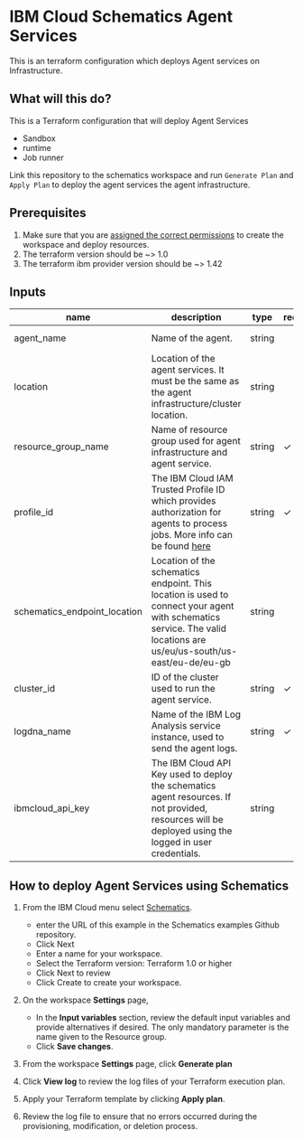 # IBM Cloud Schematics Agent Services

This is an terraform configuration which deploys Agent services on Infrastructure.

## What will this do?

This is a Terraform configuration that will deploy Agent Services
- Sandbox
- runtime
- Job runner
 
Link this repository to the schematics workspace and run `Generate Plan` and `Apply Plan` to deploy the agent services the agent infrastructure.


## Prerequisites

1. Make sure that you are [assigned the correct permissions](https://cloud.ibm.com/docs/schematics?topic=schematics-access) to
    create the workspace and deploy resources.
2. The terraform version should be ~> 1.0
3. The terraform ibm provider  version should be ~> 1.42

## Inputs

| name | description | type | required | default | sensitive |
| ---------- | -------- | -------------- | ---------- | ----------- | ----------- |
| agent_name | Name of the agent. | string | | my-project | |
| location| Location of the agent services.  It must be the same as the agent infrastructure/cluster location. | string | | us-south | |
| resource_group_name | Name of resource group used for agent infrastructure and agent service. | string | &check; | | |
| profile_id | The IBM Cloud IAM Trusted Profile ID which provides authorization for agents to process jobs. More info can be found [here](https://cloud.ibm.com/docs/account?topic=account-create-trusted-profile&interface=ui) | string | &check; | | &check; |
| schematics_endpoint_location | Location of the schematics endpoint. This location is used to connect your agent with schematics service. The valid locations are us/eu/us-south/us-east/eu-de/eu-gb | string | | us-south | |
| cluster_id | ID of the cluster used to run the agent service. | string | &check; | | |
| logdna_name | Name of the IBM Log Analysis service instance, used to send the agent logs. | string | &check; | | |
| ibmcloud_api_key | The IBM Cloud API Key used to deploy the schematics agent resources. If not provided, resources will be deployed using the logged in user credentials. | string | | | &check; |


## How to deploy Agent Services using Schematics

1.  From the IBM Cloud menu
    select [Schematics](https://cloud.ibm.com/schematics/overview).
       - enter the URL of this example in the Schematics examples Github repository.
       - Click Next
       - Enter a name for your workspace.
       - Select the Terraform version: Terraform 1.0 or higher
       - Click Next to review   
       - Click Create to create your workspace.
2.  On the workspace **Settings** page, 
     - In the **Input variables** section, review the default input
        variables and provide alternatives if desired. The only
        mandatory parameter is the name given to the Resource group.
      - Click **Save changes**.

4.  From the workspace **Settings** page, click **Generate plan** 
5.  Click **View log** to review the log files of your Terraform
    execution plan.
6.  Apply your Terraform template by clicking **Apply plan**.
7.  Review the log file to ensure that no errors occurred during the
    provisioning, modification, or deletion process.